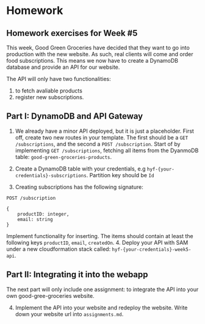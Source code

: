 # Homework

## Homework exercises for Week #5

This week, Good Green Groceries have decided that they want to go into production with the new website. As such, real clients will come and order food subscriptions. This means we now have to create a DynamoDB database and provide an API for our website.

The API will only have two functionalities:

1. to fetch avaliable products
2. register new subscriptions.

## Part I: DynamoDB and API Gateway

1. We already have a minor API deployed, but it is just a placeholder. First off, create two new routes in your template. The first should be a `GET /subscriptions`, and the second a `POST /subscription`. Start of by implementing `GET /subscriptions`, fetching all items from the DyanmoDB table: `good-green-groceries-products`.

2. Create a DynamoDB table with your credentials, e.g `hyf-{your-credentials}-subscriptions`. Partition key should be `Id`
3. Creating subscriptions has the following signature:

```
POST /subscription

{
    productID: integer,
    email: string
}
```

Implement functionality for inserting. The items should contain at least the following keys `productID`, `email`, `createdOn`. 4. Deploy your API with SAM under a new cloudformation stack called: `hyf-{your-credentials}-week5-api`.

## Part II: Integrating it into the webapp
The next part will only include one assignment: to integrate the API into your own good-gree-groceries website. 

4. Implement the API into your website and redeploy the website. Write down your website url into `assignments.md`.
